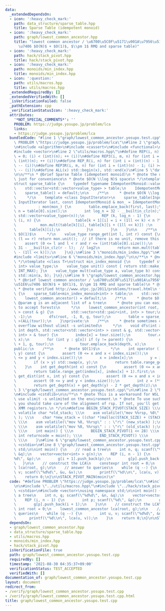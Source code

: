 ```yaml
---
data:
  _extendedDependsOn:
  - icon: ':heavy_check_mark:'
    path: data_structure/sparse_table.hpp
    title: Sparse Table (idempotent monoid)
  - icon: ':heavy_check_mark:'
    path: graph/lowest_common_ancestor.hpp
    title: "lowest common ancestor / \u6700\u5C0F\u5171\u901A\u7956\u5148 (\u524D\u51E6\
      \u7406 $O(N)$ + $O(1)$, $\\pm 1$ RMQ and sparse table)"
  - icon: ':heavy_check_mark:'
    path: hack/stack_pivot.hpp
    title: hack/stack_pivot.hpp
  - icon: ':heavy_check_mark:'
    path: monoids/min_index.hpp
    title: monoids/min_index.hpp
  - icon: ':question:'
    path: utils/macros.hpp
    title: utils/macros.hpp
  _extendedRequiredBy: []
  _extendedVerifiedWith: []
  _isVerificationFailed: false
  _pathExtension: cpp
  _verificationStatusIcon: ':heavy_check_mark:'
  attributes:
    '*NOT_SPECIAL_COMMENTS*': ''
    PROBLEM: https://judge.yosupo.jp/problem/lca
    links:
    - https://judge.yosupo.jp/problem/lca
  bundledCode: "#line 1 \"graph/lowest_common_ancestor.yosupo.test.cpp\"\n#define\
    \ PROBLEM \"https://judge.yosupo.jp/problem/lca\"\n#line 2 \"graph/lowest_common_ancestor.hpp\"\
    \n#include <algorithm>\n#include <cassert>\n#include <functional>\n#include <utility>\n\
    #include <vector>\n#line 2 \"utils/macros.hpp\"\n#define REP(i, n) for (int i\
    \ = 0; (i) < (int)(n); ++ (i))\n#define REP3(i, m, n) for (int i = (m); (i) <\
    \ (int)(n); ++ (i))\n#define REP_R(i, n) for (int i = (int)(n) - 1; (i) >= 0;\
    \ -- (i))\n#define REP3R(i, m, n) for (int i = (int)(n) - 1; (i) >= (int)(m);\
    \ -- (i))\n#define ALL(x) std::begin(x), std::end(x)\n#line 5 \"data_structure/sparse_table.hpp\"\
    \n\n/**\n * @brief Sparse Table (idempotent monoid)\n * @note the unit is required\
    \ just for convenience\n * @note $O(N \\log N)$ space\n */\ntemplate <class IdempotentMonoid>\n\
    struct sparse_table {\n    typedef typename IdempotentMonoid::value_type value_type;\n\
    \    std::vector<std::vector<value_type> > table;\n    IdempotentMonoid mon;\n\
    \    sparse_table() = default;\n\n    /**\n     * @note $O(N \\log N)$ time\n\
    \     */\n    template <class InputIterator>\n    sparse_table(InputIterator first,\
    \ InputIterator last, const IdempotentMonoid & mon_ = IdempotentMonoid())\n  \
    \          : mon(mon_) {\n        table.emplace_back(first, last);\n        int\
    \ n = table[0].size();\n        int log_n = 32 - __builtin_clz(n);\n        table.resize(log_n,\
    \ std::vector<value_type>(n));\n        REP (k, log_n - 1) {\n            REP\
    \ (i, n) {\n                table[k + 1][i] = i + (1ll << k) < n ?\n         \
    \           mon.mult(table[k][i], table[k][i + (1ll << k)]) :\n              \
    \      table[k][i];\n            }\n        }\n    }\n\n    /**\n     * @note\
    \ $O(1)$\n     */\n    value_type range_get(int l, int r) const {\n        if\
    \ (l == r) return mon.unit();  // if there is no unit, remove this line\n    \
    \    assert (0 <= l and l < r and r <= (int)table[0].size());\n        int k =\
    \ 31 - __builtin_clz(r - l);  // log2\n        return mon.mult(table[k][l], table[k][r\
    \ - (1ll << k)]);\n    }\n};\n#line 3 \"monoids/min_index.hpp\"\n#include <climits>\n\
    #include <limits>\n#line 6 \"monoids/min_index.hpp\"\n\n/**\n * @note a semilattice\n\
    \ */\ntemplate <class T>\nstruct min_index_monoid {\n    typedef std::pair<T,\
    \ int> value_type;\n    value_type unit() const { return std::make_pair(std::numeric_limits<T>::max(),\
    \ INT_MAX); }\n    value_type mult(value_type a, value_type b) const { return\
    \ std::min(a, b); }\n};\n#line 9 \"graph/lowest_common_ancestor.hpp\"\n\n/**\n\
    \ * @brief lowest common ancestor / \u6700\u5C0F\u5171\u901A\u7956\u5148 (\u524D\
    \u51E6\u7406 $O(N)$ + $O(1)$, $\\pm 1$ RMQ and sparse table)\n * @see https://www.slideshare.net/yumainoue965/lca-and-rmq\n\
    \ * @note verified http://www.utpc.jp/2011/problems/travel.html\n */\nstruct lowest_common_ancestor\
    \ {\n    sparse_table<min_index_monoid<int> > table;\n    std::vector<int> index;\n\
    \    lowest_common_ancestor() = default;\n    /**\n     * @note $O(N)$\n     *\
    \ @param g is an adjacent list of a tree\n     * @note you can easily modify this\
    \ to accept forests\n     */\n    lowest_common_ancestor(int root, std::vector<std::vector<int>\
    \ > const & g) {\n        std::vector<std::pair<int, int> > tour;\n        index.assign(g.size(),\
    \ -1);\n        dfs(root, -1, 0, g, tour);\n        table = sparse_table<min_index_monoid<int>\
    \ >(ALL(tour));\n    }\nprivate:\n    /**\n     * @note sometimes causes stack\
    \ overflow without ulimit -s unlimited\n     */\n    void dfs(int x, int parent,\
    \ int depth, std::vector<std::vector<int> > const & g, std::vector<std::pair<int,\
    \ int> > & tour) {\n        index[x] = tour.size();\n        tour.emplace_back(depth,\
    \ x);\n        for (int y : g[x]) if (y != parent) {\n            dfs(y, x, depth\
    \ + 1, g, tour);\n            tour.emplace_back(depth, x);\n        }\n    }\n\
    public:\n    /**\n     * @note $O(1)$\n     */\n    int operator () (int x, int\
    \ y) const {\n        assert (0 <= x and x < index.size());\n        assert (0\
    \ <= y and y < index.size());\n        x = index[x];\n        y = index[y];\n\
    \        if (x > y) std::swap(x, y);\n        return table.range_get(x, y + 1).second;\n\
    \    }\n    int get_depth(int x) const {\n        assert (0 <= x and x < index.size());\n\
    \        return table.range_get(index[x], index[x] + 1).first;\n    }\n    int\
    \ get_dist(int x, int y) const {\n        assert (0 <= x and x < index.size());\n\
    \        assert (0 <= y and y < index.size());\n        int z = (*this)(x, y);\n\
    \        return get_depth(x) + get_depth(y) - 2 * get_depth(z);\n    }\n};\n#line\
    \ 3 \"graph/lowest_common_ancestor.yosupo.test.cpp\"\n\n#line 2 \"hack/stack_pivot.hpp\"\
    \n#include <cstdlib>\n\n/**\n * @note This is a workaround for WSL. We cannot\
    \ use ulimit -s unlimited on the environment.\n * @note To use such techniques,\
    \ you should take care of the alignment of rsp. If not, you'll get SIGSEGV around\
    \ XMM registers.\n */\n\n#define BEGIN_STACK_PIVOT(STACK_SIZE) \\\n    static\
    \ volatile char *old_stack; \\\n    asm volatile(\"mov %%rsp, %0\" : \"=r\" (old_stack)\
    \ ); \\\n    char *new_stack = ((char *)malloc(STACK_SIZE) + (STACK_SIZE) - 0x10);\
    \ \\\n    asm volatile(\"mov %0, %%rsp\" : : \"r\" (new_stack) );\n\n#define END_STACK_PIVOT()\
    \ \\\n    asm volatile(\"mov %0, %%rsp\" : : \"r\" (old_stack) );\n\n#define STACK_PIVOT_MAIN(moin)\
    \ \\\n    int main() { \\\n        BEGIN_STACK_PIVOT(1 << 28) \\\n        static\
    \ int returncode = moin(); \\\n        END_STACK_PIVOT() \\\n        return returncode;\
    \ \\\n    }\n#line 6 \"graph/lowest_common_ancestor.yosupo.test.cpp\"\n#include\
    \ <cstdio>\n#line 8 \"graph/lowest_common_ancestor.yosupo.test.cpp\"\nusing namespace\
    \ std;\n\nint moin() {\n    // read a tree\n    int n, q; scanf(\"%d%d\", &n,\
    \ &q);\n    vector<vector<int> > g(n);\n    REP (i, n - 1) {\n        int p; scanf(\"\
    %d\", &p);\n        g[i + 1].push_back(p);\n        g[p].push_back(i + 1);\n \
    \   }\n\n    // construct the LCA\n    constexpr int root = 0;\n    lowest_common_ancestor\
    \ lca(root, g);\n\n    // answer to queries\n    while (q --) {\n        int u,\
    \ v; scanf(\"%d%d\", &u, &v);\n        printf(\"%d\\n\", lca(u, v));\n    }\n\
    \    return 0;\n}\n\nSTACK_PIVOT_MAIN(moin)\n"
  code: "#define PROBLEM \"https://judge.yosupo.jp/problem/lca\"\n#include \"../graph/lowest_common_ancestor.hpp\"\
    \n\n#include \"../utils/macros.hpp\"\n#include \"../hack/stack_pivot.hpp\"\n#include\
    \ <cstdio>\n#include <vector>\nusing namespace std;\n\nint moin() {\n    // read\
    \ a tree\n    int n, q; scanf(\"%d%d\", &n, &q);\n    vector<vector<int> > g(n);\n\
    \    REP (i, n - 1) {\n        int p; scanf(\"%d\", &p);\n        g[i + 1].push_back(p);\n\
    \        g[p].push_back(i + 1);\n    }\n\n    // construct the LCA\n    constexpr\
    \ int root = 0;\n    lowest_common_ancestor lca(root, g);\n\n    // answer to\
    \ queries\n    while (q --) {\n        int u, v; scanf(\"%d%d\", &u, &v);\n  \
    \      printf(\"%d\\n\", lca(u, v));\n    }\n    return 0;\n}\n\nSTACK_PIVOT_MAIN(moin)\n"
  dependsOn:
  - graph/lowest_common_ancestor.hpp
  - data_structure/sparse_table.hpp
  - utils/macros.hpp
  - monoids/min_index.hpp
  - hack/stack_pivot.hpp
  isVerificationFile: true
  path: graph/lowest_common_ancestor.yosupo.test.cpp
  requiredBy: []
  timestamp: '2021-08-30 04:35:37+09:00'
  verificationStatus: TEST_ACCEPTED
  verifiedWith: []
documentation_of: graph/lowest_common_ancestor.yosupo.test.cpp
layout: document
redirect_from:
- /verify/graph/lowest_common_ancestor.yosupo.test.cpp
- /verify/graph/lowest_common_ancestor.yosupo.test.cpp.html
title: graph/lowest_common_ancestor.yosupo.test.cpp
---
```

